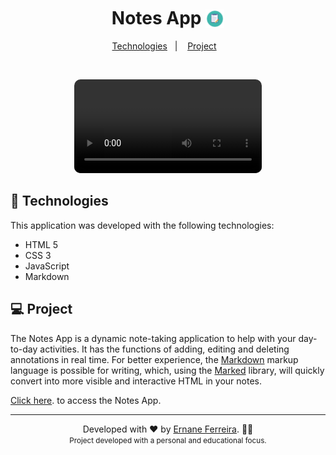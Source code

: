<h1 align="center">
  <strong>Notes App <img style="transform:translateY(6px);"src="./.github/images/icon.png" height="30px"/></strong>
</h1>

<p align="center">
  <a href="#-Technologies">Technologies</a>&nbsp;&nbsp;&nbsp;|&nbsp;&nbsp;&nbsp;
  <a href="#-Project">Project</a>&nbsp;&nbsp;&nbsp;
</p>

<br>

<p align="center">
  <video style="border-radius:10px;" loop autoplay src="https://user-images.githubusercontent.com/64796733/118578934-722b0780-b763-11eb-839b-1c6bd4cf5998.mp4" & modestbranding = 1 & autohide = 1 & showinfo = 0 & controls = 0></video>
</p>

## 🚀 Technologies

This application was developed with the following technologies:

- HTML 5
- CSS 3
- JavaScript
- Markdown

## 💻 Project
<p>
    The Notes App is a dynamic note-taking application to help with your day-to-day activities. It has the functions of adding, editing and deleting annotations in real time. For better experience, the <a target="_blank" href="https://en.wikipedia.org/wiki/Markdown">Markdown</a> markup language is possible for writing, which, using the <a target="_blank" href="https://github.com/markedjs/marked">Marked</a> library, will quickly convert into more visible and interactive HTML in your notes.
</p>
<p> <a target="_blank" href="https://ernanej.github.io/my-linktree/">Click here</a>. to access the Notes App.</p>

---

<p align="center">
Developed with ❤ by <a target="_blank" href="https://ernanej.github.io/my-linktree/">Ernane Ferreira</a>. 👋🏻<br/>
<small>Project developed with a personal and educational focus.<small>
</p>

